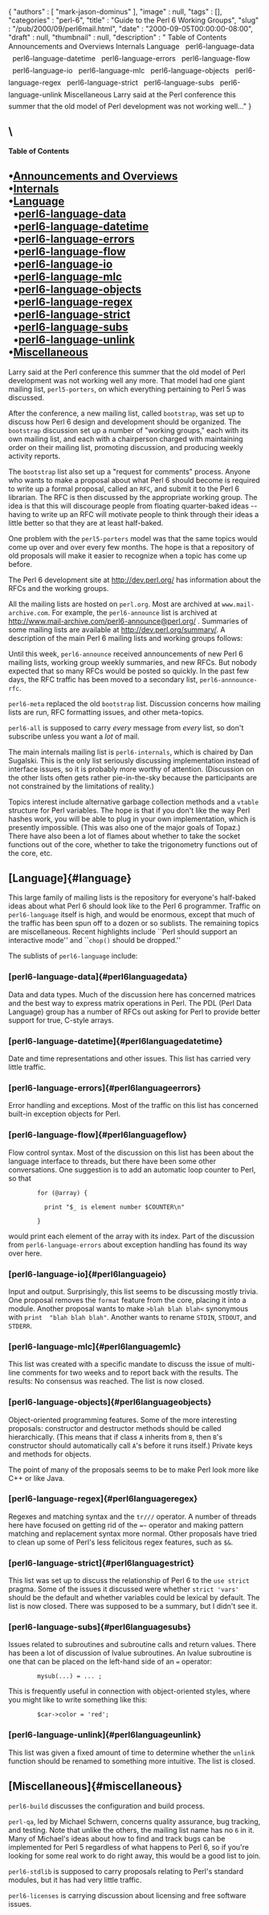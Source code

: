 {
   "authors" : [
      "mark-jason-dominus"
   ],
   "image" : null,
   "tags" : [],
   "categories" : "perl-6",
   "title" : "Guide to the Perl 6 Working Groups",
   "slug" : "/pub/2000/09/perl6mail.html",
   "date" : "2000-09-05T00:00:00-08:00",
   "draft" : null,
   "thumbnail" : null,
   "description" : " Table of Contents &#149;Announcements and Overviews &#149;Internals &#149;Language &nbsp;&nbsp;&#149;perl6-language-data &nbsp;&nbsp;&#149;perl6-language-datetime &nbsp;&nbsp;&#149;perl6-language-errors &nbsp;&nbsp;&#149;perl6-language-flow &nbsp;&nbsp;&#149;perl6-language-io &nbsp;&nbsp;&#149;perl6-language-mlc &nbsp;&nbsp;&#149;perl6-language-objects &nbsp;&nbsp;&#149;perl6-language-regex &nbsp;&nbsp;&#149;perl6-language-strict &nbsp;&nbsp;&#149;perl6-language-subs &nbsp;&nbsp;&#149;perl6-language-unlink &#149;Miscellaneous Larry said at the Perl conference this summer that the old model of Perl development was not working well..."
}





\
  -------------------------------------------------------------------
  **Table of Contents**

  •[Announcements and Overviews](#announcements%20and%20overviews)\
  •[Internals](#internals)\
  •[Language](#language)\
    •[perl6-language-data](#perl6languagedata)\
    •[perl6-language-datetime](#perl6languagedatetime)\
    •[perl6-language-errors](#perl6languageerrors)\
    •[perl6-language-flow](#perl6languageflow)\
    •[perl6-language-io](#perl6languageio)\
    •[perl6-language-mlc](#perl6languagemlc)\
    •[perl6-language-objects](#perl6languageobjects)\
    •[perl6-language-regex](#perl6languageregex)\
    •[perl6-language-strict](#perl6languagestrict)\
    •[perl6-language-subs](#perl6languagesubs)\
    •[perl6-language-unlink](#perl6languageunlink)\
  •[Miscellaneous](#miscellaneous)
  -------------------------------------------------------------------

Larry said at the Perl conference this summer that the old model of Perl
development was not working well any more. That model had one giant
mailing list, `perl5-porters`, on which everything pertaining to Perl 5
was discussed.

After the conference, a new mailing list, called `bootstrap`, was set up
to discuss how Perl 6 design and development should be organized. The
`bootstrap` discussion set up a number of "working groups," each with
its own mailing list, and each with a chairperson charged with
maintaining order on their mailing list, promoting discussion, and
producing weekly activity reports.

The `bootstrap` list also set up a "request for comments" process.
Anyone who wants to make a proposal about what Perl 6 should become is
required to write up a formal proposal, called an `RFC`, and submit it
to the Perl 6 librarian. The RFC is then discussed by the appropriate
working group. The idea is that this will discourage people from
floating quarter-baked ideas -- having to write up an RFC will motivate
people to think through their ideas a little better so that they are at
least half-baked.

One problem with the `perl5-porters` model was that the same topics
would come up over and over every few months. The hope is that a
repository of old proposals will make it easier to recognize when a
topic has come up before.

The Perl 6 development site at <http://dev.perl.org/> has information
about the RFCs and the working groups.

All the mailing lists are hosted on `perl.org`. Most are archived at
`www.mail-archive.com`. For example, the `perl6-announce` list is
archived at <http://www.mail-archive.com/perl6-announce@perl.org/> .
Summaries of some mailing lists are available at
<http://dev.perl.org/summary/>. A description of the main Perl 6 mailing
lists and working groups follows:

Until this week, `perl6-announce` received announcements of new Perl 6
mailing lists, working group weekly summaries, and new RFCs. But nobody
expected that so many RFCs would be posted so quickly. In the past few
days, the RFC traffic has been moved to a secondary list,
`perl6-annnounce-rfc`.

`perl6-meta` replaced the old `bootstrap` list. Discussion concerns how
mailing lists are run, RFC formatting issues, and other meta-topics.

`perl6-all` is supposed to carry *every* message from *every* list, so
don't subscribe unless you want a *lot* of mail.

The main internals mailing list is `perl6-internals`, which is chaired
by Dan Sugalski. This is the only list seriously discussing
implementation instead of interface issues, so it is probably more
worthy of attention. (Discussion on the other lists often gets rather
pie-in-the-sky because the participants are not constrained by the
limitations of reality.)

Topics interest include alternative garbage collection methods and a
`vtable` structure for Perl variables. The hope is that if you don't
like the way Perl hashes work, you will be able to plug in your own
implementation, which is presently impossible. (This was also one of the
major goals of Topaz.) There have also been a lot of flames about
whether to take the socket functions out of the core, whether to take
the trigonometry functions out of the core, etc.

[Language]{#language}
---------------------

This large family of mailing lists is the repository for everyone's
half-baked ideas about what Perl 6 should look like to the Perl 6
programmer. Traffic on `perl6-language` itself is high, and would be
enormous, except that much of the traffic has been spun off to a dozen
or so sublists. The remaining topics are miscellaneous. Recent
highlights include \`\`Perl should support an interactive mode'' and
\`\``chop()` should be dropped.''

The sublists of `perl6-language` include:

### [perl6-language-data]{#perl6languagedata}

Data and data types. Much of the discussion here has concerned matrices
and the best way to express matrix operations in Perl. The PDL (Perl
Data Language) group has a number of RFCs out asking for Perl to provide
better support for true, C-style arrays.

### [perl6-language-datetime]{#perl6languagedatetime}

Date and time representations and other issues. This list has carried
very little traffic.

### [perl6-language-errors]{#perl6languageerrors}

Error handling and exceptions. Most of the traffic on this list has
concerned built-in exception objects for Perl.

### [perl6-language-flow]{#perl6languageflow}

Flow control syntax. Most of the discussion on this list has been about
the language interface to threads, but there have been some other
conversations. One suggestion is to add an automatic loop counter to
Perl, so that


            for (@array) {

              print "$_ is element number $COUNTER\n"

            }

would print each element of the array with its index. Part of the
discussion from `perl6-language-errors` about exception handling has
found its way over here.

### [perl6-language-io]{#perl6languageio}

Input and output. Surprisingly, this list seems to be discussing mostly
trivia. One proposal removes the `format` feature from the core, placing
it into a module. Another proposal wants to make `>blah blah blah<`
synonymous with `print  "blah blah blah"`. Another wants to rename
`STDIN`, `STDOUT`, and `STDERR`.

### [perl6-language-mlc]{#perl6languagemlc}

This list was created with a specific mandate to discuss the issue of
multi-line comments for two weeks and to report back with the results.
The results: No consensus was reached. The list is now closed.

### [perl6-language-objects]{#perl6languageobjects}

Object-oriented programming features. Some of the more interesting
proposals: constructor and destructor methods should be called
hierarchically. (This means that if class `A` inherits from `B`, then
`B`'s constructor should automatically call `A`'s before it runs
itself.) Private keys and methods for objects.

The point of many of the proposals seems to be to make Perl look more
like C++ or like Java.

### [perl6-language-regex]{#perl6languageregex}

Regexes and matching syntax and the `tr///` operator. A number of
threads here have focused on getting rid of the `=~` operator and making
pattern matching and replacement syntax more normal. Other proposals
have tried to clean up some of Perl's less felicitous regex features,
such as `$&`.

### [perl6-language-strict]{#perl6languagestrict}

This list was set up to discuss the relationship of Perl 6 to the
`use strict` pragma. Some of the issues it discussed were whether
`strict 'vars'` should be the default and whether variables could be
lexical by default. The list is now closed. There was supposed to be a
summary, but I didn't see it.

### [perl6-language-subs]{#perl6languagesubs}

Issues related to subroutines and subroutine calls and return values.
There has been a lot of discussion of lvalue subroutines. An lvalue
subroutine is one that can be placed on the left-hand side of an `=`
operator:


            mysub(...) = ... ;

This is frequently useful in connection with object-oriented styles,
where you might like to write something like this:


            $car->color = 'red';

### [perl6-language-unlink]{#perl6languageunlink}

This list was given a fixed amount of time to determine whether the
`unlink` function should be renamed to something more intuitive. The
list is closed.

[Miscellaneous]{#miscellaneous}
-------------------------------

`perl6-build` discusses the configuration and build process.

`perl-qa`, led by Michael Schwern, concerns quality assurance, bug
tracking, and testing. Note that unlike the others, the mailing list
name has no `6` in it. Many of Michael's ideas about how to find and
track bugs can be implemented for Perl 5 regardless of what happens to
Perl 6, so if you're looking for some real work to do right away, this
would be a good list to join.

`perl6-stdlib` is supposed to carry proposals relating to Perl's
standard modules, but it has had very little traffic.

`perl6-licenses` is carrying discussion about licensing and free
software issues.


